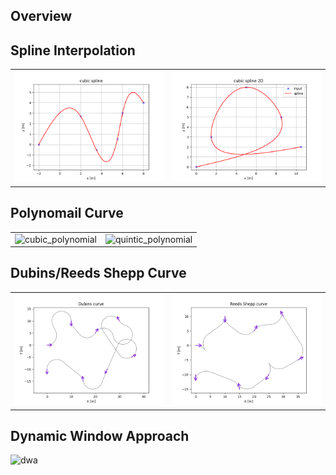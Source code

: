 Overview
----------


Spline Interpolation
----------

<table>
<tbody>
  <tr>
    <td><img src="figure/cubic_spline.png" alt="cubic_spline"></td>
    <td><img src="figure/cubic_spline_2D.png" alt="cubic_spline_2D"></td>
  </tr>
</tbody>
</table>

Polynomail Curve
----------

<table>
<tbody>
  <tr>
    <td><img src="figure/cubic_polynomial.gif" alt="cubic_polynomial"></td>
    <td><img src="figure/quintic_polynomial.gif" alt="quintic_polynomial"></td>
  </tr>
</tbody>
</table>

Dubins/Reeds Shepp Curve
----------

<table>
<tbody>
  <tr>
    <td><img src="figure/dubins_curve.png" alt="dubins_curve"></td>
    <td><img src="figure/rs_curve.png" alt="rs_curve"></td>
  </tr>
</tbody>
</table>

Dynamic Window Approach
-----------------------

![dwa](figure/dwa.gif)